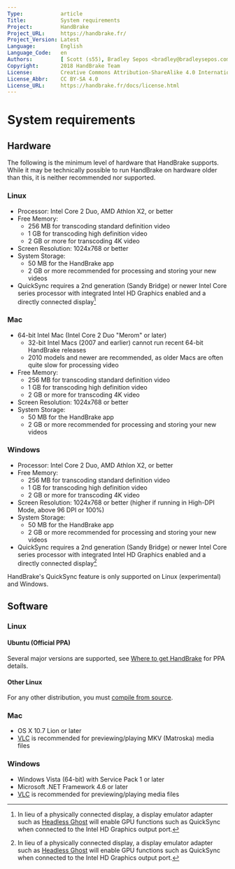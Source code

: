 ```yaml
---
Type:            article
Title:           System requirements
Project:         HandBrake
Project_URL:     https://handbrake.fr/
Project_Version: Latest
Language:        English
Language_Code:   en
Authors:         [ Scott (s55), Bradley Sepos <bradley@bradleysepos.com> (BradleyS) ]
Copyright:       2018 HandBrake Team
License:         Creative Commons Attribution-ShareAlike 4.0 International
License_Abbr:    CC BY-SA 4.0
License_URL:     https://handbrake.fr/docs/license.html
---
```


System requirements
===================

## Hardware

The following is the minimum level of hardware that HandBrake supports. While it may be technically possible to run HandBrake on hardware older than this, it is neither recommended nor supported.

<!-- .system-lin -->

### Linux

- Processor: Intel Core 2 Duo, AMD Athlon X2, or better
- Free Memory:
  - 256 MB for transcoding standard definition video
  - 1 GB for transcoding high definition video
  - 2 GB or more for transcoding 4K video
- Screen Resolution: 1024x768 or better
- System Storage:
  - 50 MB for the HandBrake app
  - 2 GB or more recommended for processing and storing your new videos
- QuickSync requires a 2nd generation (Sandy Bridge) or newer Intel Core series processor with integrated Intel HD Graphics enabled and a directly connected display[^display-emulator-adapter]

<!-- /.system-lin -->

<!-- .system-mac -->

### Mac

- 64-bit Intel Mac (Intel Core 2 Duo "Merom" or later)
  - 32-bit Intel Macs (2007 and earlier) cannot run recent 64-bit HandBrake releases
  - 2010 models and newer are recommended, as older Macs are often quite slow for processing video
- Free Memory:
  - 256 MB for transcoding standard definition video
  - 1 GB for transcoding high definition video
  - 2 GB or more for transcoding 4K video
- Screen Resolution: 1024x768 or better
- System Storage:
  - 50 MB for the HandBrake app
  - 2 GB or more recommended for processing and storing your new videos

<!-- /.system-mac -->

<!-- .system-win -->

### Windows

- Processor: Intel Core 2 Duo, AMD Athlon X2, or better
- Free Memory:
  - 256 MB for transcoding standard definition video
  - 1 GB for transcoding high definition video
  - 2 GB or more for transcoding 4K video
- Screen Resolution: 1024x768 or better (higher if running in High-DPI Mode, above 96 DPI or 100%)
- System Storage:
  - 50 MB for the HandBrake app
  - 2 GB or more recommended for processing and storing your new videos
- QuickSync requires a 2nd generation (Sandy Bridge) or newer Intel Core series processor with integrated Intel HD Graphics enabled and a directly connected display[^display-emulator-adapter]

<!-- /.system-win -->

HandBrake's QuickSync feature is only supported on Linux (experimental) and Windows.

## Software

<!-- .system-lin -->

### Linux

#### Ubuntu (Official PPA)

Several major versions are supported, see [Where to get HandBrake](../get-handbrake/where-to-get-handbrake.html) for PPA details.

#### Other Linux

For any other distribution, you must [compile from source](../developer/build-linux.html). 


<!-- /.system-lin -->
<!-- .system-mac -->

### Mac

- OS X 10.7 Lion or later
- [VLC](https://www.videolan.org/vlc/) is recommended for previewing/playing MKV (Matroska) media files

<!-- /.system-mac -->
<!-- .system-win -->

### Windows

- Windows Vista (64-bit) with Service Pack 1 or later
- Microsoft .NET Framework 4.6 or later
- [VLC](https://www.videolan.org/vlc/) is recommended for previewing/playing media files

<!-- /.system-win -->

[^display-emulator-adapter]: In lieu of a physically connected display, a display emulator adapter such as [Headless Ghost](https://www.headlessghost.com/) will enable GPU functions such as QuickSync when connected to the Intel HD Graphics output port.
